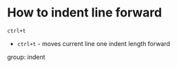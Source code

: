 # How to indent line forward

```text
ctrl+t
```

- `ctrl+t` - moves current line one indent length forward

group: indent


